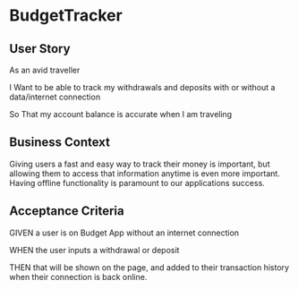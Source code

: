 # BudgetTracker


## User Story

<p>As an avid traveller</p>
<p>I Want to be able to track my withdrawals and deposits with or without a data/internet connection</p>
<p>So That my account balance is accurate when I am traveling</p>


## Business Context

<p>Giving users a fast and easy way to track their money is important, but allowing them to access that information anytime is even more important. Having offline functionality is paramount to our applications success.</p>


## Acceptance Criteria

<p>GIVEN a user is on Budget App without an internet connection</p>

<p>WHEN the user inputs a withdrawal or deposit</p>

<p>THEN that will be shown on the page, and added to their transaction history when their connection is back online.</p>